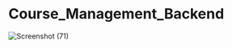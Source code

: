 # Course_Management_Backend

![Screenshot (71)](https://user-images.githubusercontent.com/40551456/103258556-7d9bb300-49bb-11eb-8524-06c5b7bab2a5.png)
